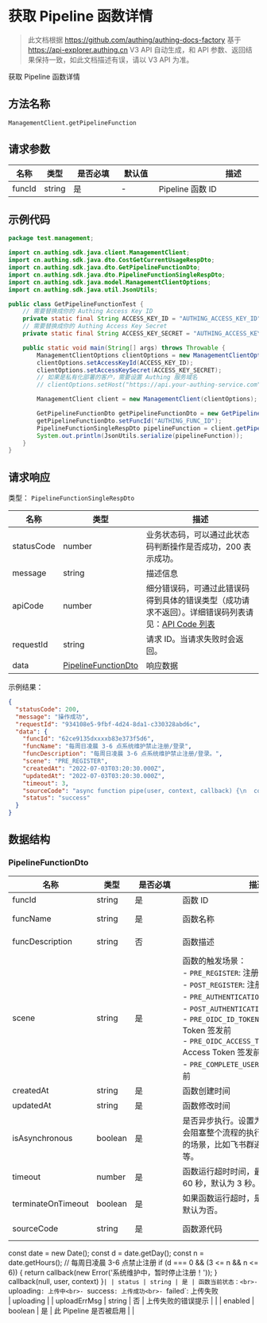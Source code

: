 # 获取 Pipeline 函数详情

<!--
  警告⚠️：
  不要直接修改该文档，
  https://github.com/Authing/authing-docs-factory
  使用该项目进行生成
-->

<LastUpdated />

> 此文档根据 https://github.com/authing/authing-docs-factory 基于 https://api-explorer.authing.cn V3 API 自动生成，和 API 参数、返回结果保持一致，如此文档描述有误，请以 V3 API 为准。

获取 Pipeline 函数详情

## 方法名称

`ManagementClient.getPipelineFunction`

## 请求参数

| 名称 | 类型 | <div style="width:80px">是否必填</div> | <div style="width:60px">默认值</div> | <div style="width:300px">描述</div> | <div style="width:200px">示例值</div> |
| ---- | ---- | ---- | ---- | ---- | ---- |
 | funcId | string  | 是 | - | Pipeline 函数 ID  | `62ce9135dxxxxb83e373f5d6` |




## 示例代码

```java
package test.management;

import cn.authing.sdk.java.client.ManagementClient;
import cn.authing.sdk.java.dto.CostGetCurrentUsageRespDto;
import cn.authing.sdk.java.dto.GetPipelineFunctionDto;
import cn.authing.sdk.java.dto.PipelineFunctionSingleRespDto;
import cn.authing.sdk.java.model.ManagementClientOptions;
import cn.authing.sdk.java.util.JsonUtils;

public class GetPipelineFunctionTest {
    // 需要替换成你的 Authing Access Key ID
    private static final String ACCESS_KEY_ID = "AUTHING_ACCESS_KEY_ID";
    // 需要替换成你的 Authing Access Key Secret
    private static final String ACCESS_KEY_SECRET = "AUTHING_ACCESS_KEY_SECRET";

    public static void main(String[] args) throws Throwable {
        ManagementClientOptions clientOptions = new ManagementClientOptions();
        clientOptions.setAccessKeyId(ACCESS_KEY_ID);
        clientOptions.setAccessKeySecret(ACCESS_KEY_SECRET);
        // 如果是私有化部署的客户，需要设置 Authing 服务域名
        // clientOptions.setHost("https://api.your-authing-service.com");

        ManagementClient client = new ManagementClient(clientOptions);

        GetPipelineFunctionDto getPipelineFunctionDto = new GetPipelineFunctionDto();
        getPipelineFunctionDto.setFuncId("AUTHING_FUNC_ID");
        PipelineFunctionSingleRespDto pipelineFunction = client.getPipelineFunction(getPipelineFunctionDto);
        System.out.println(JsonUtils.serialize(pipelineFunction));
    }
}

```




## 请求响应

类型： `PipelineFunctionSingleRespDto`

| 名称 | 类型 | 描述 |
| ---- | ---- | ---- |
| statusCode | number | 业务状态码，可以通过此状态码判断操作是否成功，200 表示成功。 |
| message | string | 描述信息 |
| apiCode | number | 细分错误码，可通过此错误码得到具体的错误类型（成功请求不返回）。详细错误码列表请见：[API Code 列表](https://api-explorer.authing.cn/?tag=group/%E5%BC%80%E5%8F%91%E5%87%86%E5%A4%87#tag/%E5%BC%80%E5%8F%91%E5%87%86%E5%A4%87/%E9%94%99%E8%AF%AF%E5%A4%84%E7%90%86/apiCode) |
| requestId | string | 请求 ID。当请求失败时会返回。 |
| data | <a href="#PipelineFunctionDto">PipelineFunctionDto</a> | 响应数据 |



示例结果：

```json
{
  "statusCode": 200,
  "message": "操作成功",
  "requestId": "934108e5-9fbf-4d24-8da1-c330328abd6c",
  "data": {
    "funcId": "62ce9135dxxxxb83e373f5d6",
    "funcName": "每周日凌晨 3-6 点系统维护禁止注册/登录",
    "funcDescription": "每周日凌晨 3-6 点系统维护禁止注册/登录。",
    "scene": "PRE_REGISTER",
    "createdAt": "2022-07-03T03:20:30.000Z",
    "updatedAt": "2022-07-03T03:20:30.000Z",
    "timeout": 3,
    "sourceCode": "async function pipe(user, context, callback) {\n  const date = new Date();\n  const d = date.getDay();\n  const n = date.getHours();\n  // 每周日凌晨 3-6 点禁止注册\n  if (d === 0 && (3 <= n && n <= 6)) {\n    return callback(new Error('系统维护中，暂时停止注册！'));\n  }\n  callback(null, user, context)\n}",
    "status": "success"
  }
}
```

## 数据结构


### <a id="PipelineFunctionDto"></a> PipelineFunctionDto

| 名称 | 类型 | <div style="width:80px">是否必填</div> | <div style="width:300px">描述</div> | <div style="width:200px">示例值</div> |
| ---- |  ---- | ---- | ---- | ---- |
| funcId | string | 是 | 函数 ID   |  `62ce9135dxxxxb83e373f5d6` |
| funcName | string | 是 | 函数名称   |  `每周日凌晨 3-6 点系统维护禁止注册/登录` |
| funcDescription | string | 否 | 函数描述   |  `每周日凌晨 3-6 点系统维护禁止注册/登录。` |
| scene | string | 是 | 函数的触发场景：<br>- `PRE_REGISTER`: 注册前<br>- `POST_REGISTER`: 注册后<br>- `PRE_AUTHENTICATION`: 认证前<br>- `POST_AUTHENTICATION`: 认证后<br>- `PRE_OIDC_ID_TOKEN_ISSUED`: OIDC ID Token 签发前<br>- `PRE_OIDC_ACCESS_TOKEN_ISSUED`: OIDC Access Token 签发前<br>- `PRE_COMPLETE_USER_INFO`: 补全用户信息前<br>       | PRE_REGISTER |
| createdAt | string | 是 | 函数创建时间   |  `2022-07-03T03:20:30.000Z` |
| updatedAt | string | 是 | 函数修改时间   |  `2022-07-03T03:20:30.000Z` |
| isAsynchronous | boolean | 是 | 是否异步执行。设置为异步执行的函数不会阻塞整个流程的执行，适用于异步通知的场景，比如飞书群通知、钉钉群通知等。   |  |
| timeout | number | 是 | 函数运行超时时间，最短为 1 秒，最长为 60 秒，默认为 3 秒。   |  `3` |
| terminateOnTimeout | boolean | 是 | 如果函数运行超时，是否终止整个流程，默认为否。   |  |
| sourceCode | string | 是 | 函数源代码   |  `async function pipe(user, context, callback) {
  const date = new Date();
  const d = date.getDay();
  const n = date.getHours();
  // 每周日凌晨 3-6 点禁止注册
  if (d === 0 && (3 <= n && n <= 6)) {
    return callback(new Error('系统维护中，暂时停止注册！'));
  }
  callback(null, user, context)
}` |
| status | string | 是 | 函数当前状态：<br>- `uploading`: 上传中<br>- `success`: 上传成功<br>- `failed`: 上传失败    <br>   | uploading |
| uploadErrMsg | string | 否 | 上传失败的错误提示   |  |
| enabled | boolean | 是 | 此 Pipeline 是否被启用   |  |


